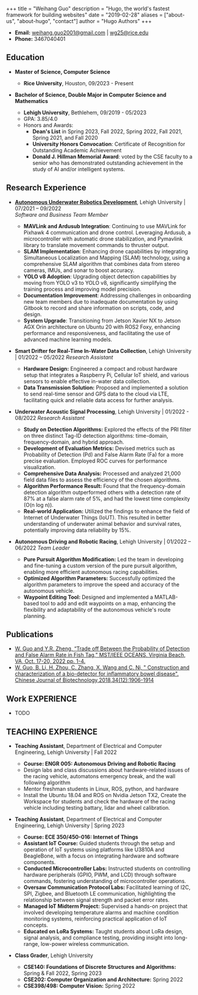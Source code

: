 +++
title = "Weihang Guo"
description = "Hugo, the world's fastest framework for building websites"
date = "2019-02-28"
aliases = ["about-us", "about-hugo", "contact"]
author = "Hugo Authors"
+++

- **Email:** weihang.guo2001@gmail.com | wg25@rice.edu
- **Phone:** 3467040401

## Education
- **Master of Science, Computer Science**
  - **Rice University**, Houston, 09/2023 - Present

- **Bachelor of Science, Double Major in Computer Science and Mathematics**
  - **Lehigh University**, Bethlehem, 09/2019 - 05/2023
  - GPA: 3.85/4.0
  - Honors and Awards: 
    - **Dean's List** in Spring 2023, Fall 2022, Spring 2022, Fall 2021, Spring 2021, and Fall 2020
    - **University Honors Convocation**: Certificate of Recognition for Outstanding Academic Achievement
    - **Donald J. Hillman Memorial Award**: voted by the CSE faculty
to a senior who has demonstrated outstanding achievement in the study of AI and/or intelligent systems.

## Research Experience
- [**Autonomous Underwater Robotics Development**](https://www.lehighur.org/), Lehigh University | 07/2021 – 09/2022  
    *Software and Business Team Member*
    - **MAVLink and Ardusub Integration**: Continuing to use MAVLink for Pixhawk 4 communication and drone control. Leveraging Ardusub, a microcontroller with automatic drone stabilization, and Pymavlink library to translate movement commands to thruster output.
    - **SLAM Implementation**: Enhancing drone capabilities by integrating Simultaneous Localization and Mapping (SLAM) technology, using a comprehensive SLAM algorithm that combines data from stereo cameras, IMUs, and sonar to boost accuracy.
    - **YOLO v8 Adoption**: Upgrading object detection capabilities by moving from YOLO v3 to YOLO v8, significantly simplifying the training process and improving model precision.
    - **Documentation Improvement**: Addressing challenges in onboarding new team members due to inadequate documentation by using Gitbook to record and share information on scripts, code, and design.
    - **System Upgrade**: Transitioning from Jetson Xavier NX to Jetson AGX Orin architecture on Ubuntu 20 with ROS2 Foxy, enhancing performance and responsiveness, and facilitating the use of advanced machine learning models.


- **Smart Drifter for Real-Time In-Water Data Collection**, Lehigh University | 01/2022 – 05/2022
    *Research Assistant*

    - **Hardware Design:** Engineered a compact and robust hardware setup that integrates a Raspberry Pi, Cellular IoT shield, and various sensors to enable effective in-water data collection.
    - **Data Transmission Solution:** Proposed and implemented a solution to send real-time sensor and GPS data to the cloud via LTE, facilitating quick and reliable data access for further analysis.

- **Underwater Acoustic Signal Processing**, Lehigh University | 01/2022 - 08/2022
    *Research Assistant*
    - **Study on Detection Algorithms:** Explored the effects of the PRI filter on three distinct Tag-ID detection algorithms: time-domain, frequency-domain, and hybrid approach.
    - **Development of Evaluation Metrics:** Devised metrics such as Probability of Detection (Pd) and False Alarm Rate (Fa) for a more precise evaluation. Employed ROC curves for performance visualization.
    - **Comprehensive Data Analysis:** Processed and analyzed 21,000 field data files to assess the efficiency of the chosen algorithms.
    - **Algorithm Performance Result:** Found that the frequency-domain detection algorithm outperformed others with a detection rate of 87% at a false alarm rate of 5%, and had the lowest time complexity (O(n log n)).
    - **Real-world Application:** Utilized the findings to enhance the field of Internet of Underwater Things (IoUT). This resulted in better understanding of underwater animal behavior and survival rates, potentially improving data reliability by 15%.

- **Autonomous Driving and Robotic Racing**, Lehigh University | 01/2022 – 06/2022
    *Team Leader*
    - **Pure Pursuit Algorithm Modification:** Led the team in developing and fine-tuning a custom version of the pure pursuit algorithm, enabling more efficient autonomous racing capabilities.
    - **Optimized Algorithm Parameters:** Successfully optimized the algorithm parameters to improve the speed and accuracy of the autonomous vehicle.
    - **Waypoint Editing Tool:** Designed and implemented a MATLAB-based tool to add and edit waypoints on a map, enhancing the flexibility and adaptability of the autonomous vehicle's route planning.

## Publications
- [W. Guo and Y.R. Zheng, “Trade off Between the Probability of Detection and False Alarm Rate in Fish Tag,” MST/IEEE OCEANS, Virginia Beach, VA, Oct. 17-20, 2022 pp. 1-4. ](https://ieeexplore.ieee.org/document/9977220/)
- [W. Guo, B. Li, H. Zhou, C. Zhang, X. Wang and C. Ni, "
Construction and characterization of a bio-detector for inflammatory bowel disease". Chinese Journal of Biotechnology,2018,34(12):1906-1914](https://cjb.ijournals.cn/cjben/article/abstract/gc18121906)

## Work EXPERIENCE
- TODO

## TEACHING EXPERIENCE
- **Teaching Assistant**, Department of Electrical and Computer Engineering, Lehigh University | Fall 2022 
    - **Course: ENGR 005: Autonomous Driving and Robotic Racing**
    - Design labs and class discussions about hardware-related issues of the racing vehicle, automatons emergency break, and the wall following algorithm
    - Mentor freshman students in Linux, ROS, python, and hardware
    - Install the Ubuntu 18.04 and ROS on Nvidia Jetson TX2, Create the Workspace for students and check the hardware of the racing vehicle including testing battary, lidar and wheel calibration. 

- **Teaching Assistant**, Department of Electrical and Computer Engineering, Lehigh University | Spring 2023
    - **Course: ECE 350/450-016: Internet of Things**
    - **Assistant IoT Course:** Guided students through the setup and operation of IoT systems using platforms like U3810A and BeagleBone, with a focus on integrating hardware and software components.
    - **Conducted Microcontroller Labs:** Instructed students on controlling hardware peripherals (GPIO, PWM, and LCD) through software commands, fostering understanding of microcontroller operations. 
    - **Oversaw Communication Protocol Labs:** Facilitated learning of I2C, SPI, Zigbee, and Bluetooth LE communication, highlighting the relationship between signal strength and packet error rates.
    - **Managed IoT Midterm Project:** Supervised a hands-on project that involved developing temperature alarms and machine condition monitoring systems, reinforcing practical application of IoT concepts.
    - **Educated on LoRa Systems:** Taught students about LoRa design, signal analysis, and compliance testing, providing insight into long-range, low-power wireless communication.

- **Class Grader**, Lehigh University						
    - **CSE140: Foundations of Discrete Structures and Algorithms:** Spring & Fall 2022, Spring 2023
    - **CSE202: Computer Organization and Architecture:** Spring 2022 
    - **CSE398/498: Computer Vision:** Spring 2022
